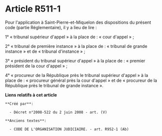 # Article R511-1

Pour l'application à Saint-Pierre-et-Miquelon des dispositions du présent code (partie Réglementaire), il y a lieu de lire :

1° « tribunal supérieur d'appel » à la place de : « cour d'appel » ;

2° « tribunal de première instance » à la place de : « tribunal de grande instance » et de « tribunal d'instance » ;

3° « président du tribunal supérieur d'appel » à la place de : « premier président de la cour d'appel » ;

4° « procureur de la République près le tribunal supérieur d'appel » à la place de : « procureur général près la cour
d'appel » et de « procureur de la République près le tribunal de grande instance ».

**Liens relatifs à cet article**

	**Créé par**:

	  - Décret n°2008-522 du 2 juin 2008 - art. (V)

	**Anciens textes**:

	  - CODE DE L'ORGANISATION JUDICIAIRE. - art. R952-1 (Ab)
